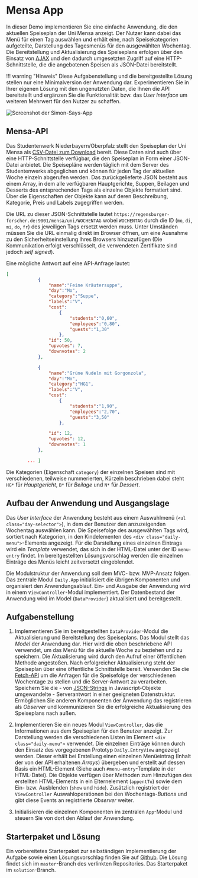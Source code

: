 <a class="github-button button" href="https://github.com/Multimedia-Engineering-Regensburg-Demos/MME-MensaApp"></a> 
# Mensa App

In dieser Demo implementieren Sie eine einfache Anwendung, die den aktuellen Speiseplan der Uni Mensa anzeigt. Der Nutzer kann dabei das Menü für einen Tag auswählen und erhält eine, nach Speisekategorien aufgeteilte, Darstellung des Tagesmenüs für den ausgewählten Wochentag. Die Bereitstellung und Aktualisierung des Speiseplans erfolgen über den Einsatz von [AJAX](https://regensburger-forscher.de/mme/MME/ajax/#ajax) und den dadurch umgesetzten Zugriff auf eine HTTP-Schnittstelle, die die angebotenen Speisen als JSON-Datei bereitstellt. 

!!! warning "Hinweis"
	Diese Aufgabenstellung und die bereitgestellte Lösung stellen nur eine Minimalversion der Anwendung dar. Experimentieren Sie in Ihrer eigenen Lösung mit den ungenutzten Daten, die Ihnen die API bereitstellt und ergänzen Sie die Funktionalität bzw. das *User Interface* um weiteren Mehrwert für den Nutzer zu schaffen.

![Screenshot der Simon-Says-App](../../img/demos/mensa-app-complete.png)


## Mensa-API

Das Studentenwerk Niederbayern/Oberpfalz stellt den Speiseplan der Uni Mensa als [CSV-Datei zum Download](http://www.stwno.de/joomla/de/gastronomie/speiseplan/uni-regensburg/mensa-mittags) bereit. Diese Daten sind auch über eine HTTP-Schnittstelle verfügbar, die den Speiseplan in Form einer JSON-Datei anbietet. Die Speisepläne werden täglich mit dem Server des Studentenwerks abgeglichen und können für jeden Tag der aktuellen Woche einzeln abgerufen werden. Das zurückgelieferte JSON besteht aus einem Array, in dem alle verfügbaren Hauptgerichte, Suppen, Beilagen und Desserts des entsprechenden Tags als einzelne Objekte formatiert sind. Über die Eigenschaften der Objekte kann auf deren Beschreibung, Kategorie, Preis und Labels zugegriffen werden. 

Die URL zu dieser JSON-Schnittstelle lautet `https://regensburger-forscher.de:9001/mensa/uni/WOCHENTAG` wobei `WOCHENTAG` durch die ID (`mo`, `di`, `mi`, `do`, `fr`) des jeweiligen Tags ersetzt werden muss. Unter Umständen müssen Sie die URL einmalig direkt im Browser öffnen, um eine Ausnahme zu den Sicherheitseinstellung Ihres Browsers hinzuzufügen (Die Kommunikation erfolgt verschlüsselt, die verwendeten Zertifikate sind jedoch *self signed*).

Eine mögliche Antwort auf eine API-Anfrage lautet:

``` json
[
            {
                "name":"Feine Kräutersuppe",
                "day":"Mo",
                "category":"Suppe",
                "labels":"V",
                "cost":
                    {
                        "students":"0,60",
                        "employees":"0,80",
                        "guests":"1,30"
                    },
                "id": 50,
                "upvotes": 7,
                "downvotes": 2
            },

            {
                "name":"Grüne Nudeln mit Gorgonzola",
                "day":"Mo",
                "category":"HG1",
                "labels":"V",
                "cost":
                    {
                        "students":"1,90",
                        "employees":"2,70",
                        "guests":"3,50"
                    },

                "id": 12,
                "upvotes": 12,
                "downvotes": 1
            },

        ... ]
```

Die Kategorien (Eigenschaft `category`) der einzelnen Speisen sind mit verschiedenen, teilweise nummerierten, Kürzeln beschrieben dabei steht `HG*` für *Hauptgericht*, `B*` für *Beilage* und `N*` für *Dessert*.

## Aufbau der Anwendung und Ausgangslage

Das *User Interface* der Anwendung besteht aus einem Auswahlmenü (`<ul class="day-selector">`), in dem der Benutzer den anzuzeigenden Wochentag auswählen kann. Die Speisefolge des ausgewählten Tags wird, sortiert nach Kategorien, in den Kindelementen des `<div class="daily-menu">`-Elements angezeigt. Für die Darstellung eines einzelnen Eintrags wird ein *Template* verwendet, das sich in der HTML-Datei unter der ID `menu-entry` findet. Im bereitgestellten Lösungsvorschlag werden die einzelnen Einträge des Menüs leicht zeitversetzt eingeblendet.

Die Modulstruktur der Anwendung soll dem MVC- bzw. MVP-Ansatz folgen. Das zentrale Modul `Daily.App` initialisiert die übrigen Komponenten und organisiert den Anwendungsablauf. Ein- und Ausgabe der Anwendung wird in einem `ViewController`-Modul implementiert. Der Datenbestand der Anwendung wird im Model (`DataProvider`) aktualisiert und bereitgestellt.

## Aufgabenstellung

1. Implementieren Sie im bereitgestellten `DataProvider`-Modul die Aktualisierung und Bereitstellung des Speiseplans. Das Modul stellt das *Model* der Anwendung dar. Hier wird die oben beschriebene API verwendet, um das Menü für die aktuelle Woche zu beziehen und zu speichern. Die Aktualisierung wird durch den Aufruf einer öffentlichen Methode angestoßen. Nach erfolgreicher Aktualisierung steht der Speiseplan über eine öffentliche Schnittstelle bereit. Verwenden Sie die [Fetch-API](https://developer.mozilla.org/en-US/docs/Web/API/Fetch_API/Using_Fetch) um die Anfragen für die Speisefolge der verschiedenen Wochentage zu stellen und die Server-Antwort zu verarbeiten. Speichern Sie die - von [JSON-Strings](https://regensburger-forscher.de/mme/MME/ajax/#json) in Javascript-Objekte umgewandelte - Serverantwort in einer geeigneten Datenstruktur. Ermöglichen Sie anderen Komponenten der Anwendung das registrieren als *Observer* und kommunizieren Sie die erfolgreiche Aktualisierung des Speiseplans nach außen.

2. Implementieren Sie ein neues Modul `ViewController`, das die Informationen aus dem Speiseplan für den Benutzer anzeigt. Zur Darstellung werden die verschiedenen Listen im Element `<div class="daily-menu">` verwendet. Die einzelnen Einträge können durch den Einsatz des vorgegebenen Prototyp `Daily.EntryView` angezeigt werden. Dieser erhält bei Erstellung einen einzelnen Menüeintrag (Inhalt der von der API erhaltenen *Arrays*) übergeben und erstellt auf dessen Basis ein HTML-Element (Siehe auch `#menu-entry`-Template in der HTML-Datei). Die Objekte verfügen über Methoden zum Hinzufügen des erstellten HTML-Elements in ein Elternelement (`appentTo`) sowie dem Ein- bzw. Ausblenden (`show` und `hide`). Zusätzlich registriert der `ViewController` Auswahloperationen bei den Wochentags-*Buttons* und gibt diese Events an registrierte *Observer* weiter.

3. Initialisieren die einzelnen Komponenten im zentralen `App`-Modul und steuern Sie von dort den Ablauf der Anwendung.

## Starterpaket und Lösung

Ein vorbereitetes Starterpaket zur selbständigen Implementierung der Aufgabe sowie einen Lösungsvorschlag finden Sie auf [Github](https://github.com/Multimedia-Engineering-Regensburg-Demos/MME-MensaApp). Die Lösung findet sich im `master`-Branch des verlinkten Repositories. Das Starterpaket im `solution`-Branch.